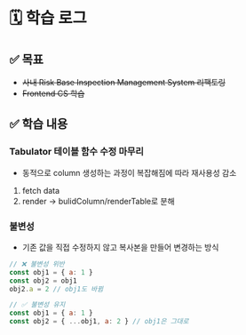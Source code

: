 # 🗓️ 학습 로그

## ✅ 목표

- ~~사내 Risk Base Inspection Management System 리팩토링~~
- ~~Frontend CS 학습~~

## ✅ 학습 내용

### Tabulator 테이블 함수 수정 마무리

- 동적으로 column 생성하는 과정이 복잡해짐에 따라 재사용성 감소

1. fetch data
2. render -> bulidColumn/renderTable로 분해

### 불변성

- 기존 값을 직접 수정하지 않고 복사본을 만들어 변경하는 방식

```js
// ❌ 불변성 위반
const obj1 = { a: 1 }
const obj2 = obj1
obj2.a = 2 // obj1도 바뀜

// ✅ 불변성 유지
const obj1 = { a: 1 }
const obj2 = { ...obj1, a: 2 } // obj1은 그대로
```
